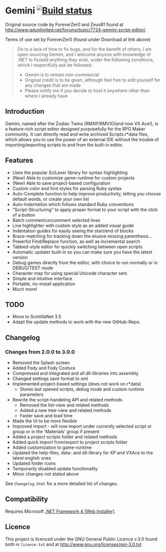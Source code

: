 # Gemini [![Build status](https://ci.appveyor.com/api/projects/status/slt527oxp8ey995f/branch/master?svg=true)](https://ci.appveyor.com/project/revam/gemini/branch/master)
Original source code by ForeverZer0 and Zeus81 found at http://www.gdunlimited.net/forums/topic/7724-gemini-script-editor/.

Terms of use set by ForeverZer0 (found under Download at link above)
> Do to a lack of time to fix bugs, and for the benefit of others, I am open-sourcing Gemini, and I welcome anyone with knowledge of .NET to fix/add anything they wish, under the following conditions, which I respectfully ask be followed:
> - Gemini is to remain non-commercial
> - Original credit is to be given, although feel free to add yourself for any changes that are made
> - Please notify me if you decide to host it anywhere other than where I already have

## Introduction
Gemini, named after the Zodiac Twins (RMXP/RMVX)(and now VX Ace!), is a feature-rich script editor designed purposefully for the RPG Maker community. It can directly read and write archived Scripts.r*data files, which allows you to use the power of an external IDE without the trouble of importing/exporting scripts to and from the built-in editor.

## Features
- Uses the popular SciLexer library for syntax highlighting
- (New) Able to customize game-runtime for custom projects
- (New) Able to save project-based configuration
- Custom color and font styles for parsing Ruby syntax
- Auto-Complete function to help improve productivity, letting you choose default words, or create your own list
- Auto-Indentation which follows standard Ruby conventions
- "Script-Structuring" to apply proper format to your script with the click of a button
- Batch comment/uncomment selected lines
- Line highlighter with custom style as an added visual guide
- Indentation guides for easily seeing the start/end of blocks
- Brace-matching for tracking down the elusive missing parenthesis...
- Powerful Find/Replace function, as well as incremental search
- Tabbed-style editor for quickly switching between open scripts
- Automatic updater built-in so you can make sure you have the latest version
- Debug games directly from the editor, with choice to run normally or in DEBUG/TEST mode
- Character map for using special Unicode character sets
- Simple and intuitive interface
- Portable, no-install application
- Much more!

## TODO
- Move to ScintillaNet 3.5
- Adapt the update methods to work with the new GitHub-Repo.

## Changelog
### Changes from 2.0.0 to 3.0.0
- Removed the Splash screen
- Added Fody and Fody Costura
- Compressed and integrated and all dll-libraries into assembly
- Changed settings save format to xml
- Implemented project-based settings (does not work on r*data)
  - Stores last opened scripts, debug mode and custom runtime parameters
- Rewrite the script-handeling API and related methods
  - Removed the list-view and related methods
  - Added a new tree-view and related methods
  - Faster save and load time
- Made the UI to be more flexible
- Improved import - will now import under currently selected script or group or in the 'Materials' group if present
- Added a project scripts folder and related methods
- Added quick import from/export to project scripts folder
- Added customization to game-runtime
- Updated the help-files, data- and dll-library for XP and VXAce to the latest english ones
- Updated folder icons
- Temporarily disabled update functionality
- Minor changes not stated above

See `Changelog.html` for a more detailed list of changes.

## Compatibility
Requires Microsoft [.NET Framework 4 (Web Installer)](http://www.microsoft.com/en-us/download/details.aspx?id=17851).

## Licence
This project is licenced under the GNU General Public Licence v.3.0 found both in `licence.txt` and at http://www.gnu.org/licenses/gpl-3.0.txt
